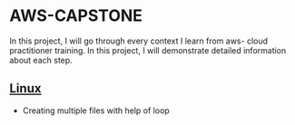 # AWS-CAPSTONE

In this project, I will go through every context I learn from aws- cloud practitioner training. In this project, I will demonstrate detailed information about each step. 

## [Linux](https://github.com/Nas26/Linux)
* Creating multiple files with help of loop
